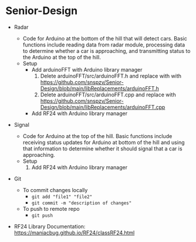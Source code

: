 # Senior-Design

  - Radar
    - Code for Arduino at the bottom of the hill that will detect cars. Basic functions include reading data from radar module, processing data to determine whether a car is
    approaching, and transmitting status to the Arduino at the top of the hill.
    - Setup
      - Add arduinoFFT with Arduino library manager 
        1. Delete arduinoFFT/src/arduinoFFT.h and replace with with https://github.com/snspzv/Senior-Design/blob/main/libReplacements/arduinoFFT.h
        2. Delete arduinoFFT/src/arduinoFFT.cpp and replace with https://github.com/snspzv/Senior-Design/blob/main/libReplacements/arduinoFFT.cpp
      - Add RF24 with Arduino library manager
    
  
  - Signal
    - Code for Arduino at the top of the hill. Basic functions include receiving status updates for Arduino at bottom of the hill and using that information to determine whether 
    it should signal that a car is approaching.
    - Setup
      1. Add RF24 with Arduino library manager
      
  
  - Git
    - To commit changes locally
      - `git add "file1" "file2"`
      - `git commit -m "description of changes"`
    - To push to remote repo
      - `git push`
      
  - RF24 Library Documentation: https://maniacbug.github.io/RF24/classRF24.html
  
  
